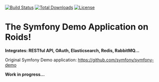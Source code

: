 [![Build Status](https://travis-ci.org/alfonsomga/symfony.demo.on.roids.svg)](https://travis-ci.org/alfonsomga/symfony-demo-on-roids)
[![Total Downloads](https://poser.pugx.org/alfonsomga/symfony.demo.on.roids/downloads)](https://packagist.org/packages/alfonsomga/symfony-demo-on-roids)
[![License](https://poser.pugx.org/alfonsomga/symfony.demo.on.roids/license)](https://packagist.org/packages/alfonsomga/symfony-demo-on-roids)
# The Symfony Demo Application on Roids!
**Integrates: RESTful API, OAuth, Elasticsearch, Redis, RabbitMQ...**

Original Symfony Demo application: https://github.com/symfony/symfony-demo

**Work in progress...**
